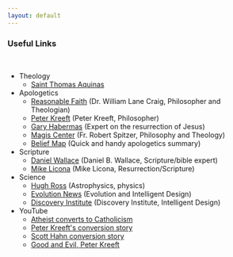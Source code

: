 ```yaml
---
layout: default
---
```


### Useful Links
&nbsp;

- Theology
  - [Saint Thomas Aquinas](http://www.saintaquinas.com/)
- Apologetics
  - [Reasonable Faith](https://www.reasonablefaith.org/) (Dr. William Lane Craig, Philosopher and Theologian)
  - [Peter Kreeft](http://peterkreeft.com/home.htm) (Peter Kreeft, Philosopher)
  - [Gary Habermas](http://www.garyhabermas.com/) (Expert on the resurrection of Jesus)
  - [Magis Center](https://www.magiscenter.com/) (Fr. Robert Spitzer, Philosophy and Theology)
  - [Belief Map](https://beliefmap.org/) (Quick and handy apologetics summary)
- Scripture
  - [Daniel Wallace](https://danielbwallace.com/) (Daniel B. Wallace, Scripture/bible expert)
  - [Mike Licona](https://risenjesus.com) (Mike Licona, Resurrection/Scripture)
- Science
  - [Hugh Ross](http://reasons.org) (Astrophysics, physics)
  - [Evolution News](https://evolutionnews.org)  (Evolution and Intelligent Design)
  - [Discovery Institute](https://discovery.org/id/) (Discovery Institute, Intelligent Design)
- YouTube
  - [Atheist converts to Catholicism](https://youtu.be/Z_Ab6l0q784)
  - [Peter Kreeft's conversion story](https://www.youtube.com/watch?v=VO2NGGmWBQo)
  - [Scott Hahn conversion story](https://www.youtube.com/watch?v=XilzGLfgd7A)
  - [Good and Evil, Peter Kreeft](https://www.youtube.com/watch?v=xliyujhwhNM)
